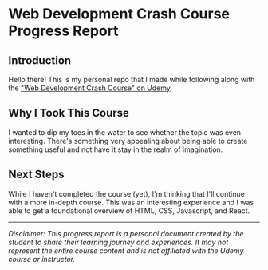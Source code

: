 # Web Development Crash Course Progress Report

## Introduction

Hello there! This is my personal repo that I made while following along with the ["Web Development Crash Course" on Udemy](https://www.udemy.com/course/full-stack-crash-course/). 

## Why I Took This Course

I wanted to dip my toes in the water to see whether the topic was even interesting. There's something very appealing about being able to create something useful and not have it stay in the realm of imagination. 

## Next Steps

While I haven't completed the course (yet), I'm thinking that I'll continue with a more in-depth course. This was an interesting experience and I was able to get a foundational overview of HTML, CSS, Javascript, and React.

---

*Disclaimer: This progress report is a personal document created by the student to share their learning journey and experiences. It may not represent the entire course content and is not affiliated with the Udemy course or instructor.*
